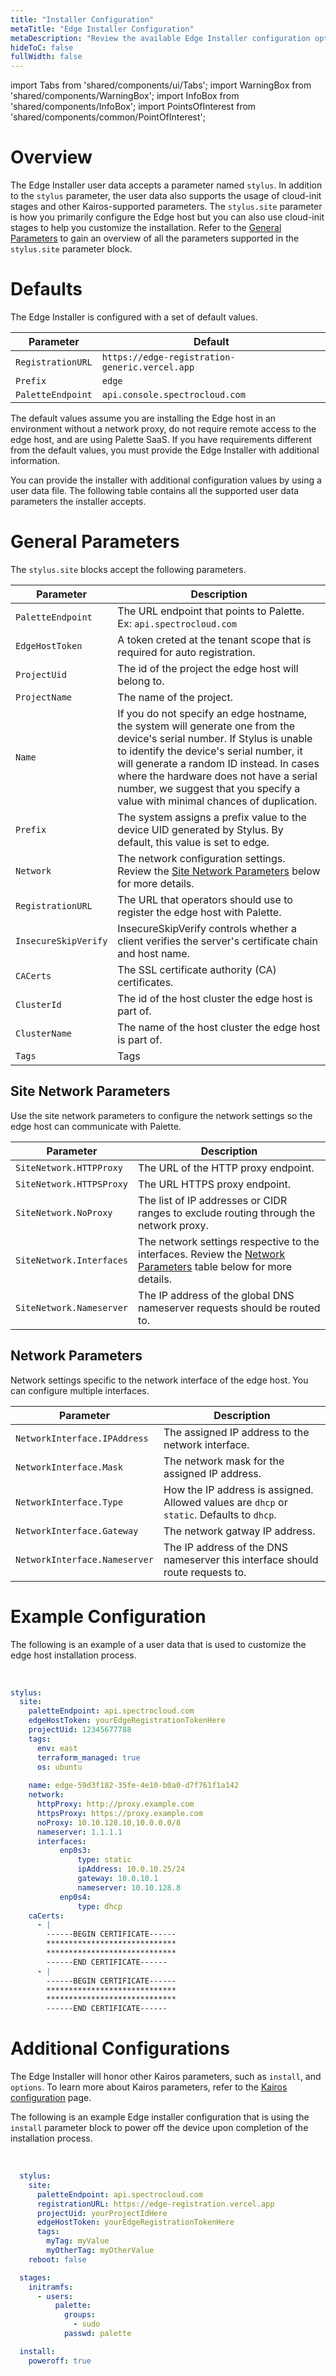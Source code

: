 ```yaml
---
title: "Installer Configuration"
metaTitle: "Edge Installer Configuration"
metaDescription: "Review the available Edge Installer configuration options."
hideToC: false
fullWidth: false
---
```


import Tabs from 'shared/components/ui/Tabs';
import WarningBox from 'shared/components/WarningBox';
import InfoBox from 'shared/components/InfoBox';
import PointsOfInterest from 'shared/components/common/PointOfInterest';


# Overview

The Edge Installer user data accepts a parameter named `stylus`. In addition to the `stylus` parameter, the user data also supports the usage of cloud-init stages and other Kairos-supported parameters. The `stylus.site` parameter is how you primarily configure the Edge host but you can also use cloud-init stages to help you customize the installation. Refer to the [General Parameters](/clusters/edge/edge-configuration/installer-reference) to gain an overview of all the parameters supported in the `stylus.site` parameter block. 

# Defaults

The Edge Installer is configured with a set of default values.  

| Parameter | Default |
| --- | --- |
| `RegistrationURL`| `https://edge-registration-generic.vercel.app`|
| `Prefix`| `edge`|
| `PaletteEndpoint`| `api.console.spectrocloud.com`|

The default values assume you are installing the Edge host in an environment without a network proxy, do not require remote access to the edge host, and are using Palette SaaS. If you have requirements different from the default values, you must provide the Edge Installer with additional information. 

You can provide the installer with additional configuration values by using a user data file. The following table contains all the supported user data parameters the installer accepts.

# General Parameters

The `stylus.site` blocks accept the following parameters.

| Parameter | Description | 
| --- | --- |
| `PaletteEndpoint` | The URL endpoint that points to Palette. Ex: `api.spectrocloud.com` | 
| `EdgeHostToken` | A token creted at the tenant scope that is required for auto registration. |
| `ProjectUid` | The id of the project the edge host will belong to.  |
| `ProjectName` | The name of the project. 
| `Name` | If you do not specify an edge hostname, the system will generate one from the device's serial number. If Stylus is unable to identify the device's serial number, it will generate a random ID instead. In cases where the hardware does not have a serial number, we suggest that you specify a value with minimal chances of duplication.  |
| `Prefix` | The system assigns a prefix value to the device UID generated by Stylus. By default, this value is set to edge. |
| `Network` | The network configuration settings. Review the [Site Network Parameters](/clusters/edge/edge-configuration/installer-reference#sitenetworkparameters) below for more details. | 
| `RegistrationURL` | The URL that operators should use to register the edge host with Palette. | 
| `InsecureSkipVerify` | InsecureSkipVerify controls whether a client verifies the server's certificate chain and host name. | 
| `CACerts` | The SSL certificate authority (CA) certificates.| 
| `ClusterId` | The id of the host cluster the edge host is part of. | 
| `ClusterName` | The name of the host cluster the edge host is part of. |
| `Tags` | Tags | 

## Site Network Parameters

Use the site network parameters to configure the network settings so the edge host can communicate with Palette.

| Parameter | Description | 
| --- | --- |
| `SiteNetwork.HTTPProxy` | The URL of the HTTP proxy endpoint. | 
| `SiteNetwork.HTTPSProxy` | The URL HTTPS proxy endpoint. | 
| `SiteNetwork.NoProxy` | The list of IP addresses or CIDR ranges to exclude routing through the network proxy. | 
| `SiteNetwork.Interfaces` | The network settings respective to the interfaces. Review the [Network Parameters](/clusters/edge/edge-configuration/installer-reference#networkparameters) table below for more details. | 
| `SiteNetwork.Nameserver` | The  IP address of the global DNS nameserver requests should be routed to. | 

## Network Parameters

Network settings specific to the network interface of the edge host. You can configure multiple interfaces.

| Parameter | Description |
| --- | --- |
| `NetworkInterface.IPAddress` | The assigned IP address to the network interface. | 
| `NetworkInterface.Mask` | The network mask for the assigned IP address. | 
| `NetworkInterface.Type` | How the IP address is assigned. Allowed values are `dhcp` or `static`. Defaults to `dhcp`. | 
| `NetworkInterface.Gateway` | The network gatway IP address. |
| `NetworkInterface.Nameserver` | The IP address of the DNS nameserver this interface should route requests to.| 

# Example Configuration

The following is an example of a user data that is used to customize the edge host installation process.

<br />

```yaml
stylus:
  site:
    paletteEndpoint: api.spectrocloud.com
    edgeHostToken: yourEdgeRegistrationTokenHere
    projectUid: 12345677788
    tags:
      env: east
      terraform_managed: true
      os: ubuntu
    
    name: edge-59d3f182-35fe-4e10-b0a0-d7f761f1a142
    network:
      httpProxy: http://proxy.example.com
      httpsProxy: https://proxy.example.com
      noProxy: 10.10.128.10,10.0.0.0/8    
      nameserver: 1.1.1.1
      interfaces:
           enp0s3:
               type: static
               ipAddress: 10.0.10.25/24
               gateway: 10.0.10.1
               nameserver: 10.10.128.8
           enp0s4:
               type: dhcp 
    caCerts:
      - |
        ------BEGIN CERTIFICATE------
        *****************************
        *****************************
        ------END CERTIFICATE------
      - |
        ------BEGIN CERTIFICATE------
        *****************************
        *****************************
        ------END CERTIFICATE------
```
# Additional Configurations

The Edge Installer will honor other Kairos parameters, such as `install`, and `options`. To learn more about Kairos parameters, refer to the [Kairos configuration](https://kairos.io/docs/reference/configuration/) page.

The following is an example Edge installer configuration that is using the `install` parameter block to power off the device upon completion of the installation process.  

<br />

```yaml
  stylus:
    site:
      paletteEndpoint: api.spectrocloud.com
      registrationURL: https://edge-registration.vercel.app 
      projectUid: yourProjectIdHere
      edgeHostToken: yourEdgeRegistrationTokenHere
      tags:
        myTag: myValue
        myOtherTag: myOtherValue
    reboot: false

  stages:
    initramfs:
      - users:
          palette:
            groups:
              - sudo
            passwd: palette

  install:
    poweroff: true
```